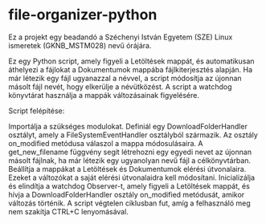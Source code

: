 # file-organizer-python
Ez a projekt egy beadandó a Széchenyi István Egyetem (SZE) Linux ismeretek (GKNB_MSTM028) nevű órájára.

Ez egy Python script, amely figyeli a Letöltések mappát, és automatikusan áthelyezi a fájlokat a Dokumentumok mappába fájlkiterjesztés alapján. Ha már létezik egy fájl ugyanazzal a névvel, a script módosítja az újonnan másolt fájl nevét, hogy elkerülje a névütközést. A script a watchdog könyvtárat használja a mappák változásainak figyelésére.

Script felépítése:

Importálja a szükséges modulokat.
Definiál egy DownloadFolderHandler osztályt, amely a FileSystemEventHandler osztályból származik. Az osztály on_modified metódusa válaszol a mappa módosulásaira.
A get_new_filename függvény segít létrehozni egy egyedi nevet az újonnan másolt fájlnak, ha már létezik egy ugyanolyan nevű fájl a célkönyvtárban.
Beállítja a mappákat a Letöltések és Dokumentumok elérési útvonalaira. Ezeket a változókat a saját elérési útvonalaidra kell módosítani.
Inicializálja és elindítja a watchdog Observer-t, amely figyeli a Letöltések mappát, és hívja a DownloadFolderHandler osztály on_modified metódusát, amikor változás történik.
A script végtelen ciklusban fut, amíg a felhasználó meg nem szakítja CTRL+C lenyomásával.
